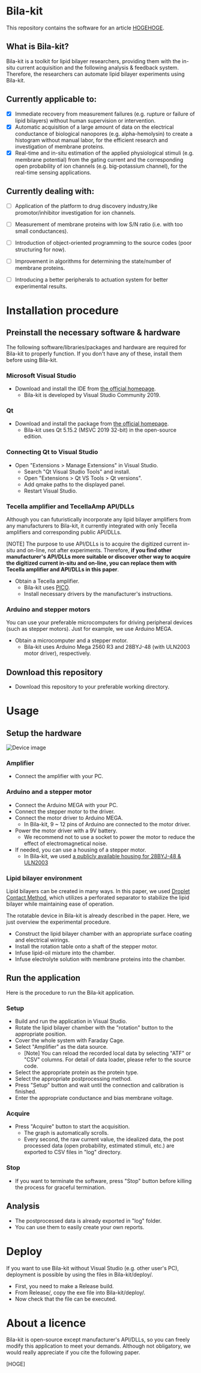 # Bila-kit
This repository contains the software for an article [HOGEHOGE](https://www.kikagaku.ai/).

## What is Bila-kit?
Bila-kit is a toolkit for lipid bilayer researchers, providing them with the in-situ current acquisition and the following analysis & feedback system. Therefore, the researchers can automate lipid bilayer experiments using Bila-kit. 

## Currently applicable to:
- [x]  Immediate recovery from measurement failures (e.g. rupture or failure of lipid bilayers) without human supervision or intervention.
- [x]  Automatic acquisition of a large amount of data on the electrical conductance of biological nanopores (e.g. alpha-hemolysin) to create a histogram without manual labor, for the efficient research and investigation of membrane proteins.
- [x]  Real-time and in-situ estimation of the applied physiological stimuli (e.g. membrane potential) from the gating current and the corresponding open probability of ion channels (e.g. big-potassium channel), for the real-time sensing applications.

## Currently dealing with:
- [ ] Application of the platform to drug discovery industry,like promotor/inhibitor investigation for ion channels.
- [ ] Measurement of membrane proteins with low S/N ratio (i.e. with too small conductances).
- [ ] Introduction of object-oriented programming to the source codes (poor structuring for now).
- [ ] Improvement in algorithms for determining the state/number of membrane proteins.
- [ ] Introducing a better peripherals to actuation system for better experimental results.


# Installation procedure

## Preinstall the necessary software & hardware
The following software/libraries/packages and hardware are required for Bila-kit to properly function. If you don't have any of these, install them before using Bila-kit.

### Microsoft Visual Studio
* Download and install the IDE from [the official homepage](https://visualstudio.microsoft.com/ja/vs/).
  * Bila-kit is developed by Visual Studio Community 2019.

### Qt
* Download and install the package from [the official homepage](https://www.qt.io/ja-jp/download-open-source).
  * Bila-kit uses Qt 5.15.2 (MSVC 2019 32-bit) in the open-source edition.

### Connecting Qt to Visual Studio
* Open "Extensions > Manage Extensions" in Visual Studio.
  * Search "Qt Visual Studio Tools" and install.
  * Open "Extensions > Qt VS Tools > Qt versions".
  * Add qmake paths to the displayed panel.
  * Restart Visual Studio.

### Tecella amplifier and TecellaAmp API/DLLs
Although you can futuristically incorporate any lipid bilayer amplifiers from any manufacturers to Bila-kit, it currently integrated with only Tecella amplifiers and corresponding public API/DLLs.

[NOTE] The purpose to use API/DLLs is to acquire the digitized current in-situ and on-line, not after experiments. Therefore, **if you find other manufacturer's API/DLLs more suitable or discover other way to acquire the digitized current in-situ and on-line, you can replace them with Tecella amplifier and API/DLLs in this paper**. 

* Obtain a Tecella amplifier.
  * Bila-kit uses [PICO](http://www.tecella.com/pico.html).
  * Install necessary drivers by the manufacturer's instructions.

### Arduino and stepper motors
You can use your preferable microcomputers for driving peripheral devices (such as stepper motors). Just for example, we use Arduino MEGA. 

* Obtain a microcomputer and a stepper motor.
  * Bila-kit uses Arduino Mega 2560 R3 and 28BYJ-48 (with ULN2003 motor driver), respectively.

## Download this repository
* Download this repository to your preferable working directory.


# Usage

## Setup the hardware
![Device image](/Bila-kit/images/device.PNG)

### Amplifier
* Connect the amplifier with your PC.

### Arduino and a stepper motor
* Connect the Arduino MEGA with your PC.
* Connect the stepper motor to the driver.
* Connect the motor driver to Arduino MEGA.
  * In Bila-kit, 9 ~ 12 pins of Arduino are connected to the motor driver.
* Power the motor driver with a 9V battery.
  * We recommend not to use a socket to power the motor to reduce the effect of electromagnetical noise.
* If needed, you can use a housing of a stepper motor.
  * In Bila-kit, we used [a publicly available housing for 28BYJ-48 & ULN2003](https://www.thingiverse.com/thing:5145361)

### Lipid bilayer environment
Lipid bilayers can be created in many ways. In this paper, we used [Droplet Contact Method](https://www.nature.com/articles/srep01995), which utilizes a perforated separator to stabilize the lipid bilayer while maintaining ease of operation.

The rotatable device in Bila-kit is already described in the paper. Here, we just overview the experimental procedure.

* Construct the lipid bilayer chamber with an appropriate surface coating and electrical wirings.
* Install the rotation table onto a shaft of the stepper motor.
* Infuse lipid-oil mixture into the chamber.
* Infuse electrolyte solution with membrane proteins into the chamber.

## Run the application
Here is the procedure to run the Bila-kit application.

### Setup
* Build and run the application in Visual Studio.
* Rotate the lipid bilayer chamber with the "rotation" button to the appropriate position.
* Cover the whole system with Faraday Cage.
* Select "Amplifier" as the data source. 
  * [Note] You can reload the recorded local data by selecting "ATF" or "CSV" columns. For detail of data loader, please refer to the source code.
* Select the appropriate protein as the protein type.
* Select the appropriate postprocessing method.
* Press "Setup" button and wait until the connection and calibration is finished.
* Enter the appropriate conductance and bias membrane voltage.

### Acquire
* Press "Acquire" button to start the acquisition.
  * The graph is automatically scrolls.
  * Every second, the raw current value, the idealized data, the post processed data (open probability, estimated stimuli, etc.) are exported to CSV files in "log" directory.

### Stop
* If you want to terminate the software, press "Stop" button before killing the process for graceful termination.

## Analysis
* The postprocessed data is already exported in "log" folder.
* You can use them to easily create your own reports.


# Deploy
If you want to use Bila-kit without Visual Studio (e.g. other user's PC), deployment is possible by using the files in Bila-kit/deploy/.
* First, you need to make a Release build.
* From Release/, copy the exe file into Bila-kit/deploy/.
* Now check that the file can be executed.


# About a licence
Bila-kit is open-source except manufacturer's API/DLLs, so you can freely modify this application to meet your demands. Although not obligatory, we would really appreciate if you cite the following paper.

[HOGE]


